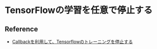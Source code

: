 # TensorFlowの学習を任意で停止する

## Reference

* [Callbackを利用して、Tensorflowのトレーニングを停止する](https://pizi.netlify.app/posts/using-callback-function-to-stop-training/)
